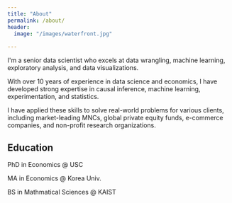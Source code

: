 ```yaml
---
title: "About"
permalink: /about/
header:
  image: "/images/waterfront.jpg"
  
---
```

I'm a senior data scientist who excels at data wrangling, machine learning, exploratory analysis, and data visualizations.

With over 10 years of experience in data science and economics, I have developed strong expertise in causal inference, machine learning, experimentation, and statistics. 

I have applied these skills to solve real-world problems for various clients, including market-leading MNCs, global private equity funds, e-commerce companies, and non-profit research organizations.

## Education
PhD in Economics @ USC

MA in Economics @ Korea Univ.

BS in Mathmatical Sciences @ KAIST